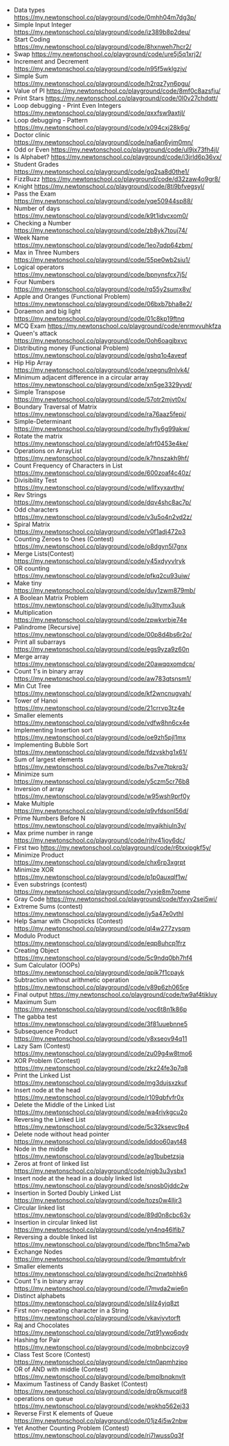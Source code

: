 - Data types https://my.newtonschool.co/playground/code/0mhh04m7dg3p/
- Simple Input Integer https://my.newtonschool.co/playground/code/iz389b8p2deu/
- Start Coding https://my.newtonschool.co/playground/code/8hxnweh7hcr2/
- Swap https://my.newtonschool.co/playground/code/ure5j5q1xrj2/
- Increment and Decrement https://my.newtonschool.co/playground/code/n95f5wklgzjv/
- Simple Sum https://my.newtonschool.co/playground/code/h2rqz7yn6pgu/
- Value of PI https://my.newtonschool.co/playground/code/8mf0c8azsfju/
- Print Stars https://my.newtonschool.co/playground/code/0l0v27chdqtt/
- Loop debugging - Print Even Integers https://my.newtonschool.co/playground/code/qxxfsw9axtjl/
- Loop debugging - Pattern https://my.newtonschool.co/playground/code/x094cxj28k6g/
- Doctor clinic https://my.newtonschool.co/playground/code/na6an6yjm0mn/
- Odd or Even https://my.newtonschool.co/playground/code/ul9jx73fh4jl/
- Is Alphabet? https://my.newtonschool.co/playground/code/i3jrld6p36vx/
- Student Grades https://my.newtonschool.co/playground/code/gq2sa8d0the1/
- FizzBuzz https://my.newtonschool.co/playground/code/d32zaw4o9gr8/
- Knight https://my.newtonschool.co/playground/code/8ti9bfvegsyl/
- Pass the Exam https://my.newtonschool.co/playground/code/yqe50944sp88/
- Number of days https://my.newtonschool.co/playground/code/k9t1idvcxom0/
- Checking a Number https://my.newtonschool.co/playground/code/zb8yk7touj74/
- Week Name https://my.newtonschool.co/playground/code/1eo7qdp64zbm/
- Max in Three Numbers https://my.newtonschool.co/playground/code/55pe0wb2siu1/
- Logical operators https://my.newtonschool.co/playground/code/bpnynsfcx7j5/
- Four Numbers https://my.newtonschool.co/playground/code/rq55y2sumx8v/
- Apple and Oranges (Functional Problem) https://my.newtonschool.co/playground/code/06bxb7bha8e2/
- Doraemon and big light https://my.newtonschool.co/playground/code/01c8kp19ftnq
- MCQ Exam https://my.newtonschool.co/playground/code/enrmvvuhkfza
- Queen's attack https://my.newtonschool.co/playground/code/0oh6oagjbxvc
- Distributing money (Functional Problem) https://my.newtonschool.co/playground/code/gshq1o4aveqf
- Hip Hip Array https://my.newtonschool.co/playground/code/xpegnu9nlvk4/
- Minimum adjacent difference in a circular array https://my.newtonschool.co/playground/code/xn5ge3329yvd/
- Simple Transpose https://my.newtonschool.co/playground/code/57otr2mjvt0x/
- Boundary Traversal of Matrix https://my.newtonschool.co/playground/code/ra76aaz5fepj/
- Simple-Determinant https://my.newtonschool.co/playground/code/hyfly6g99akw/
- Rotate the matrix https://my.newtonschool.co/playground/code/afrf0453e4ke/
- Operations on ArrayList https://my.newtonschool.co/playground/code/k7hnszakh9hf/
- Count Frequency of Characters in List https://my.newtonschool.co/playground/code/600zoaf4c40z/
- Divisibility Test https://my.newtonschool.co/playground/code/wllfxyxavthy/
- Rev Strings https://my.newtonschool.co/playground/code/dqv4shc8ac7p/
- Odd characters https://my.newtonschool.co/playground/code/v3u5o4n2vd2z/
- Spiral Matrix https://my.newtonschool.co/playground/code/v0f1adj472p3
- Counting Zeroes to Ones (Contest) https://my.newtonschool.co/playground/code/o8dgyn5l7gnx
- Merge Lists(Contest) https://my.newtonschool.co/playground/code/y45xdyyvlryk
- OR counting https://my.newtonschool.co/playground/code/pfkq2cu93uiw/
- Make tiny https://my.newtonschool.co/playground/code/duy1zwm879mb/
- A Boolean Matrix Problem https://my.newtonschool.co/playground/code/ju3ltymx3uuk
- Multiplication https://my.newtonschool.co/playground/code/zpwkvrbje74e
- Palindrome [Recursive] https://my.newtonschool.co/playground/code/00p8d4bs6r2o/
- Print all subarrays https://my.newtonschool.co/playground/code/egs9yza9z60n
- Merge array https://my.newtonschool.co/playground/code/20awqqxomdcp/
- Count 1's in binary array https://my.newtonschool.co/playground/code/aw783qtsnsm1/
- Min Cut Tree https://my.newtonschool.co/playground/code/kf2wncnugvah/
- Tower of Hanoi https://my.newtonschool.co/playground/code/21crrvp3tz4e
- Smaller elements https://my.newtonschool.co/playground/code/vdfw8hn6cx4e
- Implementing Insertion sort https://my.newtonschool.co/playground/code/oe9zh5pjl1mx
- Implementing Bubble Sort https://my.newtonschool.co/playground/code/fdzvskhg1x61/
- Sum of largest elements https://my.newtonschool.co/playground/code/bs7ve7tpkrq3/
- Minimize sum https://my.newtonschool.co/playground/code/y5czm5cr76b8
- Inversion of array https://my.newtonschool.co/playground/code/w95wsh9prf0y
- Make Multiple https://my.newtonschool.co/playground/code/q9vfdsonl56d/
- Prime Numbers Before N https://my.newtonschool.co/playground/code/myajkhiuln3y/
- Max prime number in range https://my.newtonschool.co/playground/code/rjhv41joy6dc/
- First two https://my.newtonschool.co/playground/code/r6txxipgkf5y/
- Minimize Product https://my.newtonschool.co/playground/code/chx6rp3xgrpt
- Minimize XOR https://my.newtonschool.co/playground/code/p1p0auxqlf1w/
- Even substrings (contest) https://my.newtonschool.co/playground/code/7yxje8m7opme
- Gray Code https://my.newtonschool.co/playground/code/tfxyv2sei5wi/
- Extreme Sums (contest) https://my.newtonschool.co/playground/code/jy5a47e0vthl
- Help Samar with Chopsticks (Contest) https://my.newtonschool.co/playground/code/ql4w277zysqm
- Modulo Product https://my.newtonschool.co/playground/code/eqp8uhcp1frz
- Creating Object https://my.newtonschool.co/playground/code/5c9ndq0bh7hf4
- Sum Calculator (OOPs) https://my.newtonschool.co/playground/code/qpik7f1cpayk
- Subtraction without arithmetic operation https://my.newtonschool.co/playground/code/v89p6zh065re
- Final output https://my.newtonschool.co/playground/code/tw9af4tikluy
- Maximum Sum https://my.newtonschool.co/playground/code/voc6t8n1k86p
- The gabba test https://my.newtonschool.co/playground/code/3f81uuebnne5
- Subsequence Product https://my.newtonschool.co/playground/code/y8xseov94q11
- Lazy Sam (Contest) https://my.newtonschool.co/playground/code/zu09g4w8tmo6
- XOR Problem (Contest) https://my.newtonschool.co/playground/code/zkz24fe3p7q8
- Print the Linked List https://my.newtonschool.co/playground/code/mg3dujsxzkuf
- Insert node at the head https://my.newtonschool.co/playground/code/r109qbfvfr0x
- Delete the Middle of the Linked List https://my.newtonschool.co/playground/code/wa4rivkgcu2o
- Reversing the Linked List https://my.newtonschool.co/playground/code/5c32ksevc9p4
- Delete node without head pointer https://my.newtonschool.co/playground/code/iddoo60ayt48
- Node in the middle https://my.newtonschool.co/playground/code/ag1bubetzsja
- Zeros at front of linked list https://my.newtonschool.co/playground/code/njgb3u3ysbx1
- Insert node at the head in a doubly linked list https://my.newtonschool.co/playground/code/snosb0jddc2w
- Insertion in Sorted Doubly Linked List https://my.newtonschool.co/playground/code/tozs0w4lljr3
- Circular linked list https://my.newtonschool.co/playground/code/89d0n8cbc63v
- Insertion in circular linked list https://my.newtonschool.co/playground/code/yn4nq46lfib7
- Reversing a double linked list https://my.newtonschool.co/playground/code/fbnc1h5ma7wb
- Exchange Nodes https://my.newtonschool.co/playground/code/9mqmtubfrvlr
- Smaller elements https://my.newtonschool.co/playground/code/hci2nwtphhk6
- Count 1's in binary array https://my.newtonschool.co/playground/code/l7mvda2wie6n
- Distinct alphabets https://my.newtonschool.co/playground/code/slilz4yjq8zt
- First non-repeating character in a String https://my.newtonschool.co/playground/code/vkaviyvtorft
- Raj and Chocolates https://my.newtonschool.co/playground/code/7qt91ywo6qdv
- Hashing for Pair https://my.newtonschool.co/playground/code/mobnbcizcoy9
- Class Test Score (Contest) https://my.newtonschool.co/playground/code/ctn0apmhzjpo
- OR of AND with middle (Contest) https://my.newtonschool.co/playground/code/bmplbnqknvlt
- Maximum Tastiness of Candy Basket (Contest) https://my.newtonschool.co/playground/code/drp0kmucqif8
- operations on queue https://my.newtonschool.co/playground/code/wokhq562ej33
- Reverse First K elements of Queue https://my.newtonschool.co/playground/code/01jz4i5w2nbw
- Yet Another Counting Problem (Contest) https://my.newtonschool.co/playground/code/ri7lwuss0q3f